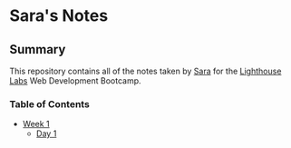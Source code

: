 # Sara's Notes

## Summary
This repository contains all of the notes taken by [Sara](https://github.com/saraveecee) for the [Lighthouse Labs](https://www.lighthouselabs.ca/) Web Development Bootcamp.

### Table of Contents
* [Week 1](/Week_1)
  * [Day 1](/Week_1/Day_1)